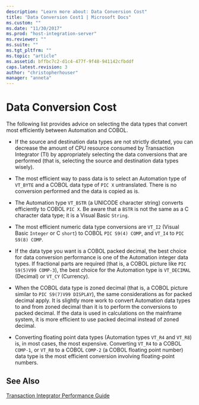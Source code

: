 ```yaml
---
description: "Learn more about: Data Conversion Cost"
title: "Data Conversion Cost1 | Microsoft Docs"
ms.custom: ""
ms.date: "11/30/2017"
ms.prod: "host-integration-server"
ms.reviewer: ""
ms.suite: ""
ms.tgt_pltfrm: ""
ms.topic: "article"
ms.assetid: bffbc7c2-d1c4-477f-9f48-941142cfbddf
caps.latest.revision: 3
author: "christopherhouser"
manager: "anneta"
---
```

# Data Conversion Cost
The following list provides advice on selecting the data types that convert most efficiently between Automation and COBOL.  
  
-   If the source and destination data types are not strictly dictated, you can decrease the amount of CPU resource consumed by Transaction Integrator (TI) by appropriately selecting the data conversions that are performed (that is, selecting the source and destination data types wisely).  
  
-   The most efficient way to pass data is to select an Automation type of `VT_BYTE` and a COBOL data type of `PIC X` untranslated. There is no conversion performed and the data is copied as is.  
  
-   The Automation type `VT_BSTR` (a UNICODE character string) converts efficiently to COBOL `PIC X`. Be aware that a `BSTR` is not the same as a C character data type; it is a Visual Basic `String`.  
  
-   The most efficient numeric data type conversions are `VT_I2` (Visual Basic `Integer` or C `short`) to COBOL `PIC S9(4) COMP`, and `VT_I4` to `PIC S9(8) COMP`.  
  
-   If the data type you want is a COBOL packed decimal, the best choice for data conversion performance is one of the Automation integer data types. If fractional parts are required (that is, a COBOL picture like `PIC S9(5)V99 COMP-3`), the best choice for the Automation type is `VT_DECIMAL` (Decimal) or `VT_CY` (Currency).  
  
-   When the COBOL data type is zoned decimal (that is, a COBOL picture similar to `PIC S9(7)V99 DISPLAY`), the same considerations as for packed decimal apply. It is slightly more work to convert Automation data types to and from zoned decimal than it is to perform the conversions to packed decimal. If the data is used in calculations on the mainframe system, it is more efficient to use packed decimal instead of zoned decimal.  
  
-   Converting floating point data types (Automation types `VT_R4` and `VT_R8`) is, in most cases, the most expensive. Converting `VT_R4` to a COBOL `COMP-1`, or `VT_R8` to a COBOL `COMP-2` (a COBOL floating point number) data type is the most efficient conversion involving floating-point numbers.  
  
## See Also  
 [Transaction Integrator Performance Guide](../core/transaction-integrator-performance-guide1.md)
